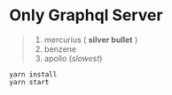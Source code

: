 # Only Graphql Server

> 1. mercurius ( **silver bullet** )
> 2. benzene
> 3. apollo (_slowest_)

```shell
yarn install
yarn start
```
